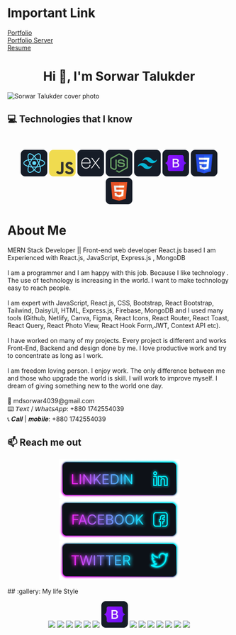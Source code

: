 <h1>Important Link</h1>
<a href="https://sorwar-portfolio.web.app/">Portfolio</a> 
<br />
<a href="https://github.com/sorwartalukder/portfoilo-server">Portfolio Server</a>
<br />
<a href="https://drive.google.com/file/d/1_P_F6B3k6TGiXZJTBDMcrGuK4G_xPKko/view?usp=share_link">Resume</a>

<h1 align="center">Hi 👋, I'm Sorwar Talukder</h1>
<img src='https://media.licdn.com/dms/image/D5616AQGHqdWhWpnNGg/profile-displaybackgroundimage-shrink_350_1400/0/1670615785691?e=1677110400&v=beta&t=YvnKLYpduWdeyyGRLp3oM9cZ-iC9V_A0p1DirIypse4' alt="Sorwar Talukder cover photo">

<!-- skills -->
## :computer: Technologies that I know
<br>
<p align="center">
<img src="https://raw.githubusercontent.com/sorwartalukder/sorwartalukder/main/images/icons/react.png"/>
<img src="https://raw.githubusercontent.com/sorwartalukder/sorwartalukder/main/images/icons/JavaScript.png"/>
<img src="https://raw.githubusercontent.com/sorwartalukder/sorwartalukder/main/images/icons/express.png"/>
<img src="https://raw.githubusercontent.com/sorwartalukder/sorwartalukder/main/images/icons/node.png"/>
<img src="https://raw.githubusercontent.com/sorwartalukder/sorwartalukder/main/images/icons/tailwind.png"/>
<img src="https://raw.githubusercontent.com/sorwartalukder/sorwartalukder/main/images/icons/Bootsrap.png"/>
<img src="https://raw.githubusercontent.com/sorwartalukder/sorwartalukder/main/images/icons/css.png"/>
<img src="https://raw.githubusercontent.com/sorwartalukder/sorwartalukder/main/images/icons/HTML.png"/>
</p>

<h1>About Me</h1>
<p>MERN Stack Developer || Front-end web developer React.js based
I am Experienced with React.js, JavaScript, Express.js , MongoDB
<br />
<br />
I am a programmer and I am happy with this job. Because I like technology . The use of technology is increasing in the world. I want to make technology easy to reach people.
<br />
<br />
I am expert with JavaScript, React.js, CSS, Bootstrap, React Bootstrap, Tailwind, DaisyUI, HTML, Express.js, Firebase, MongoDB and I used many tools (Github, Netlify, Canva, Figma, React Icons, React Router, React Toast, React Query, React Photo View, React Hook Form,JWT, Context API etc).
<br />
<br />
I have worked on many of my projects. Every project is different and works Front-End, Backend and design done by me. I love productive work and try to concentrate as long as I work.
<br />
<br />
I am freedom loving person. I enjoy work. The only difference between me and those who upgrade the world is skill. I will work to improve myself. I dream of giving something new to the world one day.
<br />
<br />
📧 mdsorwar4039@gmail.com <br />
⌨️ 𝘛𝘦𝘹𝘵 / 𝘞𝘩𝘢𝘵𝘴𝘈𝘱𝘱: +880 1742554039 <br />
📞 𝑪𝒂𝒍𝒍 | 𝒎𝒐𝒃𝒊𝒍𝒆: +880 1742554039
</p>

<!-- Reach out -->
## :mailbox: Reach me out
<p align="center">
    <!-- linkedIN -->
    <a target="_blank" href="https://www.linkedin.com/in/sorwar-talukder/">
    <img src='https://raw.githubusercontent.com/sorwartalukder/sorwar-portfolio/main/src/assets/Images/Linkedin.png'>
    </a>
    <!-- facebook -->
    <a target="_blank" href="https://www.facebook.com/sorwartalukderr">
    <img src='https://raw.githubusercontent.com/sorwartalukder/sorwar-portfolio/main/src/assets/Images/Facebook.png'>
    </a>
    <!-- twitter -->
    <a target="_blank" href="https://twitter.com/sorwar_talukder">
    <img src='https://raw.githubusercontent.com/sorwartalukder/sorwar-portfolio/main/src/assets/Images/Twitter.png'>
    </a>
</p>
<!-- developer life Style -->
## :gallery: My life Style
<p align="center">

<img src="https://media.licdn.com/dms/image/C5622AQEl3d4_HQ5T0A/feedshare-shrink_2048_1536/0/1671302913284?e=1674691200&v=beta&t=3yPLOzuWzTrUivdshBkHEnaMCAQVbNf4Bjz0ubMqnV0"/>

<img src="https://scontent.fdac14-1.fna.fbcdn.net/v/t39.30808-6/271785877_1535676150139067_2775282492480090997_n.jpg?stp=c0.23.206.206a_dst-jpg_p206x206&_nc_cat=106&ccb=1-7&_nc_sid=da31f3&_nc_eui2=AeHx_HX_KECe1CuPEh41hjoG41azcMH-B4fjVrNwwf4Hh8FynQKUXblhAAL0o-_uHa850afuE0oVKozUzX3Nw4Xi&_nc_ohc=yVx0KQIjTjcAX8WU97S&_nc_ht=scontent.fdac14-1.fna&oh=00_AfDg3tyn6ZwEwpFrJysQa7aLr9_X7fbApovFHNqhiNMg1w&oe=63AA54BA"/>

<img src="https://scontent.fdac14-1.fna.fbcdn.net/v/t39.30808-6/297640507_1672693646437316_4631078400179071436_n.jpg?stp=c34.0.206.206a_dst-jpg_p206x206&_nc_cat=101&ccb=1-7&_nc_sid=da31f3&_nc_eui2=AeEiKtbefUIilEnB6t3-6wOtfzN5nbXAesx_M3mdtcB6zHanXy6LVRVCGMuBHzvMxivY9YGCBT2AfgKE47Hw_zTR&_nc_ohc=S8L06xM1QesAX-EfyLI&tn=9GVJ3RR-fLRwwnRN&_nc_ht=scontent.fdac14-1.fna&oh=00_AfCSHprRSeGMfhnWg7iT92mLWNVlsCdbDeEa3JNV1ppB5Q&oe=63AB4DCD"/>

<img src="https://scontent.fdac14-1.fna.fbcdn.net/v/t39.30808-6/306085973_1703280823378598_5975628285534719979_n.jpg?stp=c0.23.206.206a_dst-jpg_p206x206&_nc_cat=104&ccb=1-7&_nc_sid=da31f3&_nc_eui2=AeEsEkWPksEBUDzCrKNhLlHBCxirM6qlbS8LGKszqqVtLw7ATeuQY73m61sAZ0M04wVYsAqgCxkpi72jlVJNQ6Nv&_nc_ohc=_EjU8qQaSkoAX-2ptA8&tn=9GVJ3RR-fLRwwnRN&_nc_ht=scontent.fdac14-1.fna&oh=00_AfBbo0zAM-XiYjCOABnLKhoTkd_sCEygWt16BEBodMUvjw&oe=63A9A169"/>

<img src="https://scontent.fdac14-1.fna.fbcdn.net/v/t39.30808-6/247996588_1491146277925388_851373479403740040_n.jpg?stp=dst-jpg_s206x206&_nc_cat=105&ccb=1-7&_nc_sid=da31f3&_nc_eui2=AeFuZeW3mlXT4ET963YA3mZ4u9G47QamxyG70bjtBqbHIcSXDKnVMnKHRquob6ZERFDHyPKg8v8XEWix_3cu8Pdf&_nc_ohc=Dl3EqWdIQO8AX9ZT85u&_nc_ht=scontent.fdac14-1.fna&oh=00_AfDbRH1Rn_0kQ41xcT5KbAPsXipAcNTSCx_V-JFsQUfF7A&oe=63AA9C2D"/>

<img src="https://scontent.fdac14-1.fna.fbcdn.net/v/t1.6435-9/84456194_1030036620703025_5404512199307689984_n.jpg?stp=c34.0.206.206a_dst-jpg_p206x206&_nc_cat=105&ccb=1-7&_nc_sid=da31f3&_nc_eui2=AeHhvGFcMd5K6gB64xnYYr1vMIe3y_Z_o18wh7fL9n-jX6jAVio6sN8ARxLv0CK1RJ_QRyTDkoP8S8E1dv0439GB&_nc_ohc=x389z4rDUEgAX_FypD7&_nc_ht=scontent.fdac14-1.fna&oh=00_AfB7kvaBgxowErWf99iOx-U4PMHuV3QZDx3IG39grCuhaw&oe=63CCCDE5"/>
<img src="https://raw.githubusercontent.com/sorwartalukder/sorwartalukder/main/images/icons/Bootsrap.png"/>

<img src="https://scontent.fdac14-1.fna.fbcdn.net/v/t1.6435-9/64684268_843814022658620_3588009129253273600_n.jpg?stp=c119.0.206.206a_dst-jpg_p206x206&_nc_cat=111&ccb=1-7&_nc_sid=da31f3&_nc_eui2=AeHIA8LQ4DEK9kKZTiBLyLpKt_Pol_6vR1i38-iX_q9HWDAnBVvXq96WSvqA4CK8qiFByrINtZA5U_9EXrlgd9gU&_nc_ohc=6SpFpASpEoAAX9fking&_nc_ht=scontent.fdac14-1.fna&oh=00_AfAUQ6Qlsz3tnj5Nlm2vclMWhry2RxMDX_nxJkaxOssqcw&oe=63CCDBB9"/>

<img src="https://scontent.fdac14-1.fna.fbcdn.net/v/t1.6435-9/71081514_900628080310547_218018501359566848_n.jpg?stp=c34.0.206.206a_dst-jpg_p206x206&_nc_cat=108&ccb=1-7&_nc_sid=da31f3&_nc_eui2=AeFlAAYsYJVzCdvw3p3RbO-U5mUOjFsNQ-TmZQ6MWw1D5Fl8psWXJrm6DWP-nz6J25Gkrard_MjTTH_J2ZA3Pq26&_nc_ohc=6W0XLv2-1-UAX9XQSki&_nc_ht=scontent.fdac14-1.fna&oh=00_AfDP0uiAwuiq_6jIhbVzBCmbgJw2F81X5P0MgCn27CnZBg&oe=63CCF641"/>

<img src="https://scontent.fdac14-1.fna.fbcdn.net/v/t39.30808-6/315585904_1748574528849227_3071963186640372930_n.jpg?stp=c34.0.206.206a_dst-jpg_p206x206&_nc_cat=108&ccb=1-7&_nc_sid=da31f3&_nc_eui2=AeFHMZKH5J_nt8rhKdP6ClAevDwL4TO4GQ68PAvhM7gZDlbS7QgKHirLY0rjz6i0Wv8570G5UFUv1dhwLQpQV7NI&_nc_ohc=EIxFWcqwnIQAX8A0BrV&_nc_ht=scontent.fdac14-1.fna&oh=00_AfDb43NNpeZzkxe6iumgMojTqRXD2FdlCWTrpJmGUBkbog&oe=63A9F53D"/>

<img src="https://scontent.fdac14-1.fna.fbcdn.net/v/t39.30808-6/271605570_1530658063974209_9197259283233768975_n.jpg?stp=c34.0.206.206a_dst-jpg_p206x206&_nc_cat=103&ccb=1-7&_nc_sid=da31f3&_nc_eui2=AeEAOYH7hO4riC6EZTnFxLUiYfWpDEu3U4Vh9akMS7dThdtMe56-EZWHH91GKHTJUpOXnRhe2Qzoz9A5_KhD6L0h&_nc_ohc=g08NgQv3KDoAX9M7Wuo&_nc_ht=scontent.fdac14-1.fna&oh=00_AfC1F8MfWmOgZSDJuA_M-f32UZVHG25YB5NyYTF-AbCvsw&oe=63AB0C3D"/>

<img src="https://scontent.fdac14-1.fna.fbcdn.net/v/t39.30808-6/270660675_1530657987307550_7919294028669496_n.jpg?stp=c34.0.206.206a_dst-jpg_p206x206&_nc_cat=109&ccb=1-7&_nc_sid=da31f3&_nc_eui2=AeG5lwQE17iZXuBZaCCFLosPkKaFbpJ34dKQpoVuknfh0rl-1lj_7UguvKdbTUeXWgztlqbKy2JO0aThqH4fu-jQ&_nc_ohc=kDxfO4AI9W0AX_PAq9S&_nc_ht=scontent.fdac14-1.fna&oh=00_AfAGTrohT8dOrdc6aa51tHuCYMNmnFi3C-_7Yre9rGfZ6g&oe=63AAD0CD"/>

<img src="https://scontent.fdac14-1.fna.fbcdn.net/v/t1.6435-9/198717340_1390329788007038_5610221251151309973_n.jpg?stp=dst-jpg_p206x206&_nc_cat=107&ccb=1-7&_nc_sid=da31f3&_nc_eui2=AeHlYdDme82z78fmsAOn1JRMW_1JxIzVIpNb_UnEjNUik9hqV3jtyfl7UYCuzvXv5LtjBAgt-CjXWeI_j2JLu-W7&_nc_ohc=SBGejbZgzk4AX9sY1E6&tn=9GVJ3RR-fLRwwnRN&_nc_ht=scontent.fdac14-1.fna&oh=00_AfA1-sAdl7r9JkbR7qFEwP9R2IyB18eRNjRitN52ezkjTQ&oe=63CCD449"/>

<img src="https://scontent.fdac14-1.fna.fbcdn.net/v/t1.6435-9/119528820_1200162307023788_587966544447176732_n.jpg?stp=c34.0.206.206a_dst-jpg_p206x206&_nc_cat=107&ccb=1-7&_nc_sid=da31f3&_nc_eui2=AeGE0nOr-XPDmiXVgC8ZxkGa1dUrLCZDtyDV1SssJkO3INfOKY5O8F2cfDWO6vvFNbyHIHd25abJsAdlN9bmExti&_nc_ohc=gTKKLKeAMfkAX_xSNBO&_nc_ht=scontent.fdac14-1.fna&oh=00_AfCH7PUsUkKAlo9D2tYfuONg1EfKQS57nQ44ARMJzxjslw&oe=63CCCE85"/>


</p>
<a href=""></a>
<a href=""></a>
<a href=""></a>
